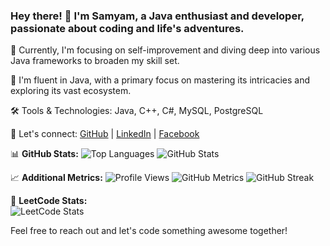 ### Hey there! 👋 I'm Samyam, a Java enthusiast and developer, passionate about coding and life's adventures.

🚀 Currently, I'm focusing on self-improvement and diving deep into various Java frameworks to broaden my skill set.

🌱 I'm fluent in Java, with a primary focus on mastering its intricacies and exploring its vast ecosystem.

🛠️ Tools & Technologies: Java, C++, C#, MySQL, PostgreSQL

🔗 Let's connect: 
[GitHub](https://github.com/samyam81) | [LinkedIn](https://www.linkedin.com/in/samyam-subedi-1396b92a8/) | [Facebook](https://www.facebook.com/samyam07)

📊 **GitHub Stats:**
![Top Languages](https://github-readme-stats.vercel.app/api/top-langs/?username=samyam81)
![GitHub Stats](https://github-readme-stats.vercel.app/api?username=samyam81&show_icons=true&locale=en&theme=dark)

📈 **Additional Metrics:**
![Profile Views](https://komarev.com/ghpvc/?username=samyam81&style=flat-square)
![GitHub Metrics](https://metrics.lecoq.io/samyam81)
![GitHub Streak](https://github-readme-streak-stats.herokuapp.com?user=samyam81&theme=dark&hide_border=true&date_format=M%20j%5B%2C%20Y%5D&type=png)

🌟 **LeetCode Stats:**  
![LeetCode Stats](https://leetcard.jacoblin.cool/samyam21?theme=unicorn)

Feel free to reach out and let's code something awesome together!
